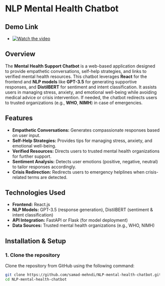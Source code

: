 # NLP Mental Health Chatbot
## Demo Link
- [![Watch the video](https://img.youtube.com/vi/bWrb6nlwzFs/0.jpg)](https://youtu.be/bWrb6nlwzFs)
  
## Overview
The **Mental Health Support Chatbot** is a web-based application designed to provide empathetic conversations, self-help strategies, and links to verified mental health resources. This chatbot leverages **React** for the frontend and **NLP models** like **GPT-3.5** for generating supportive responses, and **DistilBERT** for sentiment and intent classification. It assists users in managing stress, anxiety, and emotional well-being while avoiding medical advice or crisis intervention. If needed, the chatbot redirects users to trusted organizations (e.g., **WHO**, **NIMH**) in case of emergencies.

## Features
- **Empathetic Conversations:** Generates compassionate responses based on user input.
- **Self-Help Strategies:** Provides tips for managing stress, anxiety, and emotional well-being.
- **Verified Resources:** Directs users to trusted mental health organizations for further support.
- **Sentiment Analysis:** Detects user emotions (positive, negative, neutral) to tailor responses accordingly.
- **Crisis Redirection:** Redirects users to emergency helplines when crisis-related terms are detected.

## Technologies Used
- **Frontend:** React.js
- **NLP Models:** GPT-3.5 (response generation), DistilBERT (sentiment & intent classification)
- **API Integration:** FastAPI or Flask (for model deployment)
- **Data Sources:** Trusted mental health organizations (e.g., WHO, NIMH)

## Installation & Setup

### 1. Clone the repository
Clone the repository from GitHub using the following command:
```bash
git clone https://github.com/samad-mehndi/NLP-mental-health-chatbot.git
cd NLP-mental-health-chatbot

